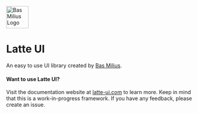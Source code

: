 <a href="https://bas.dev" target="_blank" rel="noopener">
	<img src="https://bas.dev/module/@bas/website/resource/image/logo.svg" alt="Bas Milius Logo" height="60" width="60" />
</a>

# Latte UI
An easy to use UI library created by [Bas Milius](https://bas.dev).

#### Want to use Latte UI?
Visit the documentation website at [latte-ui.com](https://latte-ui.com) to learn more. Keep in mind
that this is a work-in-progress framework. If you have any feedback, please create an issue.
